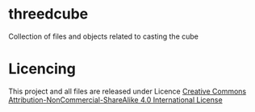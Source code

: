 # threedcube
Collection of files and objects related to casting the cube

# Licencing
This project and all files are released under Licence
[Creative Commons Attribution-NonCommercial-ShareAlike 4.0 International License](http://creativecommons.org/licenses/by-nc-sa/4.0/)
